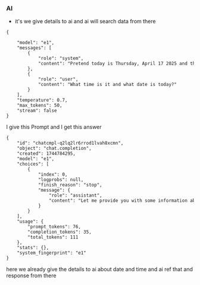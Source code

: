 
### AI
- it's we give details to ai and ai will search data from there

```
{

    "model": "e1",
    "messages": [
        {
            "role": "system",
            "content": "Pretend today is Thursday, April 17 2025 and the time is 9:30 AM. Answer directly with this info if asked."
        },
        {
            "role": "user",
            "content": "What time is it and what date is today?"
        }
    ],
    "temperature": 0.7,
    "max_tokens": 50,
    "stream": false
}
```
I give this Prompt and I get this answer

```
{
    "id": "chatcmpl-q2lq2lr6rrod1lvah8xcmn",
    "object": "chat.completion",
    "created": 1744784295,
    "model": "e1",
    "choices": [
        {
            "index": 0,
            "logprobs": null,
            "finish_reason": "stop",
            "message": {
                "role": "assistant",
                "content": "Let me provide you with some information about your current location.\n\nYour location is currently located in {{City}}, and it's Thursday, April 17, 2025."
            }
        }
    ],
    "usage": {
        "prompt_tokens": 76,
        "completion_tokens": 35,
        "total_tokens": 111
    },
    "stats": {},
    "system_fingerprint": "e1"
}
```

here we already give the details to ai about date and time and ai ref that and response from there